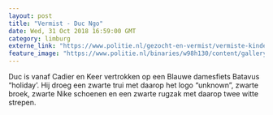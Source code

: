 ```yaml
---
layout: post
title: "Vermist - Duc Ngo"
date: Wed, 31 Oct 2018 16:59:00 GMT
category: limburg
externe_link: "https://www.politie.nl/gezocht-en-vermist/vermiste-kinderen/2018/oktober/duc-ngo.html"
feature_image: "https://www.politie.nl/binaries/w98h130/content/gallery/politie/vermist/vermiste-kinderen/2018/oktober/duc-ngo.jpg"
---
```


Duc is vanaf Cadier en Keer  vertrokken op een Blauwe damesfiets Batavus “holiday’. Hij droeg een zwarte trui met daarop het logo “unknown”, zwarte broek, zwarte Nike schoenen en een zwarte rugzak met daarop twee witte strepen.
